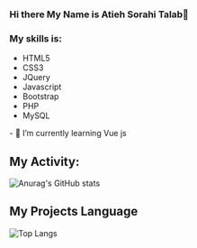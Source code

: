 ### Hi there My Name is Atieh Sorahi Talab👋
<!--
const info={
status: 202,
  data:{
    firstName: "Atieh",
    lastName: "Sorahi Talab",
    birthday: "1982",
    skills: "HTML5, CSS3, JQuery, Javascript, Bootstrap, PHP, MySQL"
  }
};

-->
### My skills is:
<ul> 
  <li>HTML5</li>
   <li>CSS3</li>
   <li>JQuery</li>
   <li>Javascript</li>
   <li>Bootstrap</li>
   <li>PHP</li>
   <li>MySQL</li>
</ul> 
- 🌱 I’m currently learning Vue js

## My Activity:
![Anurag's GitHub stats](https://github-readme-stats.vercel.app/api?username=sorahiatieh&show_icons=true&theme=dracula)


## My Projects Language
![Top Langs](https://github-readme-stats.vercel.app/api/top-langs/?username=sorahiatieh&hide_progress=true)


<!--
**sorahiatieh/sorahiatieh** is a ✨ _special_ ✨ repository because its `README.md` (this file) appears on your GitHub profile.

Here are some ideas to get you started:

- 🔭 I’m currently working on ...
- 🌱 I’m currently learning ...
- 👯 I’m looking to collaborate on ...
- 🤔 I’m looking for help with ...
- 💬 Ask me about ...
- 📫 How to reach me: ...
- 😄 Pronouns: ...
- ⚡ Fun fact: ...
-->

